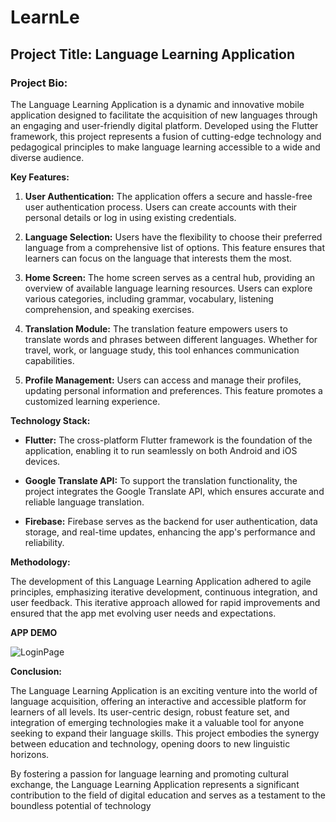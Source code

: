 # LearnLe

## Project Title: Language Learning Application

### Project Bio:

The Language Learning Application is a dynamic and innovative mobile application designed to facilitate the acquisition of new languages through an engaging and user-friendly digital platform. Developed using the Flutter framework, this project represents a fusion of cutting-edge technology and pedagogical principles to make language learning accessible to a wide and diverse audience.

**Key Features:**

1. **User Authentication:** The application offers a secure and hassle-free user authentication process. Users can create accounts with their personal details or log in using existing credentials.

2. **Language Selection:** Users have the flexibility to choose their preferred language from a comprehensive list of options. This feature ensures that learners can focus on the language that interests them the most.

3. **Home Screen:** The home screen serves as a central hub, providing an overview of available language learning resources. Users can explore various categories, including grammar, vocabulary, listening comprehension, and speaking exercises.

4. **Translation Module:** The translation feature empowers users to translate words and phrases between different languages. Whether for travel, work, or language study, this tool enhances communication capabilities.

5. **Profile Management:** Users can access and manage their profiles, updating personal information and preferences. This feature promotes a customized learning experience.

**Technology Stack:**

- **Flutter:** The cross-platform Flutter framework is the foundation of the application, enabling it to run seamlessly on both Android and iOS devices.

- **Google Translate API:** To support the translation functionality, the project integrates the Google Translate API, which ensures accurate and reliable language translation.

- **Firebase:** Firebase serves as the backend for user authentication, data storage, and real-time updates, enhancing the app's performance and reliability.

**Methodology:**

The development of this Language Learning Application adhered to agile principles, emphasizing iterative development, continuous integration, and user feedback. This iterative approach allowed for rapid improvements and ensured that the app met evolving user needs and expectations.

**APP DEMO**


  ![LoginPage](https://github.com/VishalxVG/Language-Learning-App/assets/104559557/4f3742d4-1314-4ed0-a9a5-ed06c3a15b3f)







**Conclusion:**


The Language Learning Application is an exciting venture into the world of language acquisition, offering an interactive and accessible platform for learners of all levels. Its user-centric design, robust feature set, and integration of emerging technologies make it a valuable tool for anyone seeking to expand their language skills. This project embodies the synergy between education and technology, opening doors to new linguistic horizons.

By fostering a passion for language learning and promoting cultural exchange, the Language Learning Application represents a significant contribution to the field of digital education and serves as a testament to the boundless potential of technology
